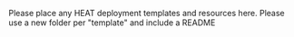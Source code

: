 Please place any HEAT deployment templates and resources here. Please use a new folder per "template" and include a README
